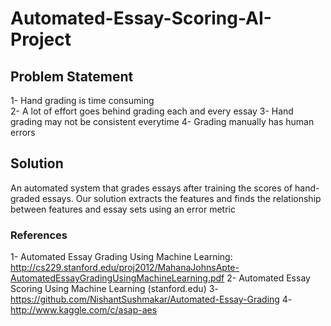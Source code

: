# Automated-Essay-Scoring-AI-Project
## Problem Statement
1- Hand grading is time consuming  
2- A lot of effort goes behind grading each and every essay
3- Hand grading may not be consistent everytime
4- Grading manually has human errors
## Solution
An automated system that grades essays after training the scores of hand-graded essays. 
Our solution extracts the features and finds the relationship between features and essay sets using an error metric
### References 
1- Automated Essay Grading Using Machine Learning: http://cs229.stanford.edu/proj2012/MahanaJohnsApte-AutomatedEssayGradingUsingMachineLearning.pdf
2- Automated Essay Scoring Using Machine Learning (stanford.edu)
3- https://github.com/NishantSushmakar/Automated-Essay-Grading
4- http://www.kaggle.com/c/asap-aes
